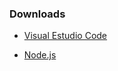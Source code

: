 ### Downloads
- [Visual Estudio Code](https://code.visualstudio.com/?wt.mc_id=vscom_downloads)

- [Node.js](https://nodejs.org/en/)